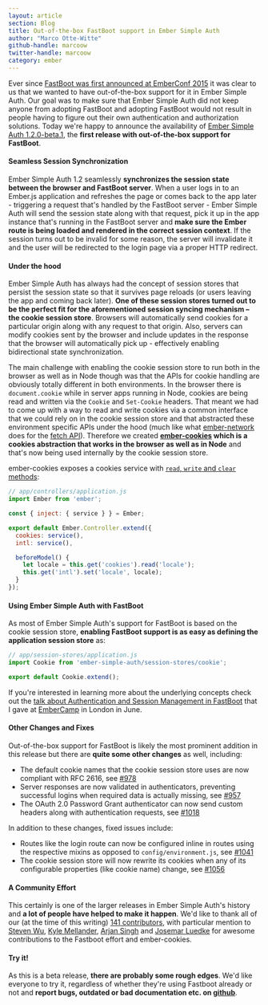 ```yaml
---
layout: article
section: Blog
title: Out-of-the-box FastBoot support in Ember Simple Auth
author: "Marco Otte-Witte"
github-handle: marcoow
twitter-handle: marcoow
category: ember
---
```


Ever since <a href="https://www.youtube.com/watch?v=o12-90Dm-Qs">FastBoot was first announced at EmberConf 2015</a> it was clear to us that we wanted to have out-of-the-box support for it in Ember Simple Auth. Our goal was to make sure that Ember Simple Auth did not keep anyone from adopting FastBoot and adopting FastBoot would not result in people having to figure out their own authentication and authorization solutions. Today we're happy to announce the availability of <a href="https://github.com/simplabs/ember-simple-auth/releases/tag/1.2.0-beta.1">Ember Simple Auth 1.2.0-beta.1</a>, the <strong>first release with out-of-the-box support for FastBoot</strong>.

<!--break-->

#### Seamless Session Synchronization

Ember Simple Auth 1.2 seamlessly <strong>synchronizes the session state between the browser and FastBoot server</strong>. When a user logs in to an Ember.js application and refreshes the page or comes back to the app later - triggering a request that's handled by the FastBoot server - Ember Simple Auth will send the session state along with that request, pick it up in the app instance that's running in the FastBoot server and <strong>make sure the Ember route is being loaded and rendered in the correct session context</strong>. If the session turns out to be invalid for some reason, the server will invalidate it and the user will be redirected to the login page via a proper HTTP redirect.

#### Under the hood

Ember Simple Auth has always had the concept of session stores that persist the session state so that it survives page reloads (or users leaving the app and coming back later). <strong>One of these session stores turned out to be the perfect fit for the aforementioned session syncing mechanism – the cookie session store</strong>. Browsers will automatically send cookies for a particular origin along with any request to that origin. Also, servers can modify cookies sent by the browser and include updates in the response that the browser will automatically pick up - effectively enabling bidirectional state synchronization.

The main challenge with enabling the cookie session store to run both in the browser as well as in Node though was that the APIs for cookie handling are obviously totally different in both environments. In the browser there is `document.cookie` while in server apps running in Node, cookies are being read and written via the `Cookie` and `Set-Cookie` headers. That meant we had to come up with a way to read and write cookies via a common interface that we could rely on in the cookie session store and that abstracted these environment specific APIs under the hood (much like what <a href="https://github.com/tomdale/ember-network">ember-network</a> does for the <a href="https://github.com/tomdale/ember-network">fetch API</a>). Therefore we created <strong><a href="https://github.com/simplabs/ember-cookies">ember-cookies</a> which is a cookies abstraction that works in the browser as well as in Node</strong> and that's now being used internally by the cookie session store.

ember-cookies exposes a cookies service with <a href="https://github.com/simplabs/ember-cookies#api">`read`, `write` and `clear` methods</a>:

```js
// app/controllers/application.js
import Ember from 'ember';

const { inject: { service } } = Ember;

export default Ember.Controller.extend({
  cookies: service(),
  intl: service(),

  beforeModel() {
    let locale = this.get('cookies').read('locale');
    this.get('intl').set('locale', locale);
  }
});
```

#### Using Ember Simple Auth with FastBoot

As most of Ember Simple Auth's support for FastBoot is based on the cookie session store, <strong>enabling FastBoot support is as easy as defining the application session store</strong> as:

```js
// app/session-stores/application.js
import Cookie from 'ember-simple-auth/session-stores/cookie';

export default Cookie.extend();
```

If you're interested in learning more about the underlying concepts check out the <a href="https://www.youtube.com/watch?v=jcAgi7fpTw8&index=6&list=PL4eq2DPpyBbmrPasP06vK7cUkPUCNn_rW">talk about Authentication and Session Management in FastBoot</a> that I gave at <a href="http://embercamp.com">EmberCamp</a> in London in June.

#### Other Changes and Fixes

Out-of-the-box support for FastBoot is likely the most prominent addition in this release but there are <strong>quite some other changes</strong> as well, including:

* The default cookie names that the cookie session store uses are now compliant with RFC 2616, see <a href="https://github.com/simplabs/ember-simple-auth/pull/978">#978</a>
* Server responses are now validated in authenticators, preventing successful logins when required data is actually missing, see <a href="https://github.com/simplabs/ember-simple-auth/pull/957">#957</a>
* The OAuth 2.0 Password Grant authenticator can now send custom headers along with authentication requests, see <a href="https://github.com/simplabs/ember-simple-auth/pull/1018">#1018</a>

In addition to these changes, fixed issues include:

* Routes like the login route can now be configured inline in routes using the respective mixins as opposed to `config/environment.js`, see <a href="https://github.com/simplabs/ember-simple-auth/pull/1041">#1041</a>
* The cookie session store will now rewrite its cookies when any of its configurable properties (like cookie name) change, see <a href="https://github.com/simplabs/ember-simple-auth/pull/1056">#1056</a>

#### A Community Effort

This certainly is one of the larger releases in Ember Simple Auth's history and <strong>a lot of people have helped to make it happen</strong>. We'd like to thank all of our (at the time of this writing) <a href="https://github.com/simplabs/ember-simple-auth/graphs/contributors">141 contributors</a>, with particular mention to <a href="https://github.com/stevenwu">Steven Wu</a>, <a href="https://github.com/kylemellander">Kyle Mellander</a>, <a href="https://github.com/arjansingh">Arjan Singh</a> and <a href="https://github.com/josemarluedke">Josemar Luedke</a> for awesome contributions to the Fastboot effort and ember-cookies.

#### Try it!

As this is a beta release, <strong>there are probably some rough edges</strong>. We'd like everyone to try it, regardless of whether they're using Fastboot already or not and <strong>report bugs, outdated or bad documentation etc. on <a href="https://github.com/simplabs/ember-simple-auth/releases">github</a></strong>.
